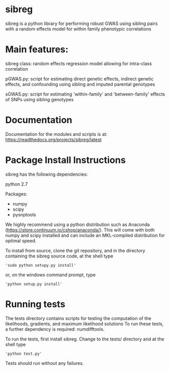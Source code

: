 # sibreg
sibreg is a python library for performing robust GWAS using sibling pairs with a random effects
model for within family phenotypic correlations


# Main features:

sibreg class: random effects regression model allowing for intra-class correlation

pGWAS.py: script for estimating direct genetic effects, indirect genetic effects, and
confounding using sibling and imputed parental genotypes

sGWAS.py:  script for estimating 'within-family' and 'between-family' effects of SNPs
using sibling genotypes

# Documentation

Documentation for the modules and scripts is at: https://readthedocs.org/projects/sibreg/latest

# Package Install Instructions

sibreg has the following dependencies:

python 2.7

Packages: 

- numpy
- scipy
- pysnptools

We highly recommend using a python distribution such as Anaconda (https://store.continuum.io/cshop/anaconda/). 
This will come with both numpy and scipy installed and can include an MKL-compiled distribution
for optimal speed. 

To install from source, clone the git repository, and in the directory
containing the sibreg source code, at the shell type

    'sudo python setupy.py install'

or, on the windows command prompt, type

    'python setup.py install' 
    
# Running tests

The tests directory contains scripts for testing the computation of 
the likelihoods, gradients, and maximum likelihood solutions
To run these tests, a further dependency is required: numdifftools. 

To run the tests, first install sibreg. Change to the tests/ directory and at the shell type

    'python test.py'

Tests should run without any failures.